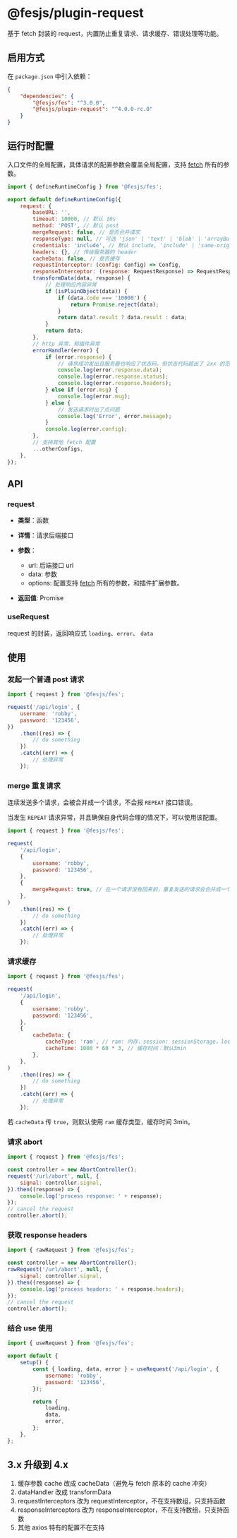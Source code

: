# @fesjs/plugin-request

基于 fetch 封装的 request，内置防止重复请求、请求缓存、错误处理等功能。

## 启用方式

在 `package.json` 中引入依赖：

```json
{
    "dependencies": {
        "@fesjs/fes": "^3.0.0",
        "@fesjs/plugin-request": "^4.0.0-rc.0"
    }
}
```

## 运行时配置

入口文件的全局配置，具体请求的配置参数会覆盖全局配置，支持 [fetch](https://developer.mozilla.org/en-US/docs/Web/API/Fetch_API/Using_Fetch#sending_a_request_with_credentials_included) 所有的参数。

```js
import { defineRuntimeConfig } from '@fesjs/fes';

export default defineRuntimeConfig({
    request: {
        baseURL: '',
        timeout: 10000, // 默认 10s
        method: 'POST', // 默认 post
        mergeRequest: false, // 是否合并请求
        responseType: null, // 可选 'json' | 'text' | 'blob' | 'arrayBuffer' | 'formData'，默认根据 content-type 处理
        credentials: 'include', // 默认 include, 'include' | 'same-origin' | 'omit'
        headers: {}, // 传给服务器的 header
        cacheData: false, // 是否缓存
        requestInterceptor: (config: Config) => Config,
        responseInterceptor: (response: RequestResponse) => RequestResponse,
        transformData(data, response) {
            // 处理响应内容异常
            if (isPlainObject(data)) {
                if (data.code === '10000') {
                    return Promise.reject(data);
                }
                return data?.result ? data.result : data;
            }
            return data;
        },
        // http 异常，和插件异常
        errorHandler(error) {
            if (error.response) {
                // 请求成功发出且服务器也响应了状态码，但状态代码超出了 2xx 的范围
                console.log(error.response.data);
                console.log(error.response.status);
                console.log(error.response.headers);
            } else if (error.msg) {
                console.log(error.msg);
            } else {
                // 发送请求时出了点问题
                console.log('Error', error.message);
            }
            console.log(error.config);
        },
        // 支持其他 fetch 配置
        ...otherConfigs,
    },
});
```

## API

### request

-   **类型**：函数

-   **详情**：请求后端接口
-   **参数**：

    -   url: 后端接口 url
    -   data: 参数
    -   options: 配置支持 [fetch](https://developer.mozilla.org/en-US/docs/Web/API/Fetch_API/Using_Fetch#sending_a_request_with_credentials_included) 所有的参数，和插件扩展参数。

-   **返回值**: Promise

### useRequest

request 的封装，返回响应式 `loading`、`error`、 `data`

## 使用

### 发起一个普通 post 请求

```js
import { request } from '@fesjs/fes';

request('/api/login', {
    username: 'robby',
    password: '123456',
})
    .then((res) => {
        // do something
    })
    .catch((err) => {
        // 处理异常
    });
```

### merge 重复请求

连续发送多个请求，会被合并成一个请求，不会报 `REPEAT` 接口错误。

当发生 `REPEAT` 请求异常，并且确保自身代码合理的情况下，可以使用该配置。

```js
import { request } from '@fesjs/fes';

request(
    '/api/login',
    {
        username: 'robby',
        password: '123456',
    },
    {
        mergeRequest: true, // 在一个请求没有回来前，重复发送的请求会合并成一个请求
    },
)
    .then((res) => {
        // do something
    })
    .catch((err) => {
        // 处理异常
    });
```

### 请求缓存

```js
import { request } from '@fesjs/fes';

request(
    '/api/login',
    {
        username: 'robby',
        password: '123456',
    },
    {
        cacheData: {
            cacheType: 'ram', // ram: 内存，session: sessionStorage，local：localStorage
            cacheTime: 1000 * 60 * 3, // 缓存时间：默认3min
        },
    },
)
    .then((res) => {
        // do something
    })
    .catch((err) => {
        // 处理异常
    });
```

若 `cacheData` 传 `true`，则默认使用 `ram` 缓存类型，缓存时间 3min。

### 请求 abort

```javascript
import { request } from '@fesjs/fes';

const controller = new AbortController();
request('/url/abort', null, {
    signal: controller.signal,
}).then((response) => {
    console.log('process response: ' + response);
});
// cancel the request
controller.abort();
```

### 获取 response headers

```javascript
import { rawRequest } from '@fesjs/fes';

const controller = new AbortController();
rawRequest('/url/abort', null, {
    signal: controller.signal,
}).then((response) => {
    console.log('process headers: ' + response.headers);
});
// cancel the request
controller.abort();
```

### 结合 use 使用

```js
import { useRequest } from '@fesjs/fes';

export default {
    setup() {
        const { loading, data, error } = useRequest('/api/login', {
            username: 'robby',
            password: '123456',
        });

        return {
            loading,
            data,
            error,
        };
    },
};
```

## 3.x 升级到 4.x

1. 缓存参数 cache 改成 cacheData（避免与 fetch 原本的 cache 冲突）
2. dataHandler 改成 transformData
3. requestInterceptors 改为 requestInterceptor，不在支持数组，只支持函数
4. responseInterceptors 改为 responseInterceptor，不在支持数组，只支持函数
5. 其他 axios 特有的配置不在支持
